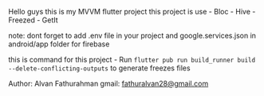 Hello guys this is my MVVM flutter project 
this project is use 
    - Bloc 
    - Hive
    - Freezed
    - GetIt

note: dont forget to add .env file in your project and google.services.json in android/app folder for firebase

this is command for this project
    - Run `flutter pub run build_runner build --delete-conflicting-outputs` to generate freezes files

Author: Alvan Fathurahman
gmail: fathuralvan28@gmail.com
